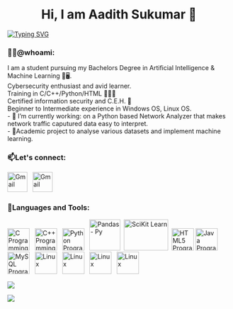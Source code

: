 <h1 align='center'>Hi, I am Aadith Sukumar 👋</h1>

<a href="https://github.com/aadi1011"><img src="https://readme-typing-svg.demolab.com?font=Caveat&size=40&pause=500&color=2EA1D3&center=true&width=935&height=55&lines=Engineering+Student;Cybersecurity+Enthusiast;AI+%26+ML+inclined;Always+Learning;Actor%2C+Thinker%2C+Creator" alt="Typing SVG" /></a></br>
### 👨‍💻@whoami:
I am a student pursuing my Bachelors Degree in Artificial Intelligence & Machine Learning 🧠🖥️. </br>Cybersecurity enthusiast and avid learner. </br>Training in C/C++/Python/HTML 👨🏽‍💻
</br>Certified information security and C.E.H. 🔐
</br>Beginner to Intermediate experience in Windows OS, Linux OS. 
</br>- 🔭 I’m currently working: on a Python based Network Analyzer that makes network traffic caputured data easy to interpret.
</br>- 🔭Academic project to analyse various datasets and implement machine learning.  
### 📫Let's connect:
<a href="mailto:saadith2002@gmail.com" target='_blank'><img src="https://cdn.iconscout.com/icon/free/png-256/gmail-2981844-2476484.png" alt="Gmail" style="width:45px;height:45px;"></a>&nbsp;&nbsp;
<a href="https://www.linkedin.com/in/aadith-sukumar/" target='_blank'><img src="https://cdn.iconscout.com/icon/free/png-256/linkedin-162-498418.png" alt="Gmail" style="width:45px;height:45px;"></a>

### 📖Languages and Tools:
<a href="https://www.cprogramming.com" target="_blank"><img src="https://cdn.iconscout.com/icon/free/png-256/c-57-1175191.png" alt="C Programming" style="width:50px;height:50px;"></a>&nbsp;&nbsp;
<a href="https://www.cplusplus.org" target="_blank"><img src="https://cdn.iconscout.com/icon/free/png-256/cplusplus-1-1175244.png" alt="C++ Programming" style="width:50px;height:50px;"></a>&nbsp;&nbsp;
<a href="https://www.python.org" target="_blank"><img src="https://cdn.iconscout.com/icon/free/png-256/python-2-226051.png" alt="Python Programming" style="width:50px;height:50px;"></a>&nbsp;&nbsp;
<a href="https://pandas.pydata.org" target="_blank"><img src="https://pandas.pydata.org/static/img/pandas_secondary_white.svg" alt="Pandas - Py" style="width:70px;height:70px;"></a>&nbsp;
<a href="https://scikit-learn.org/stable/" target="_blank"><img src="https://upload.wikimedia.org/wikipedia/commons/thumb/0/05/Scikit_learn_logo_small.svg/2560px-Scikit_learn_logo_small.svg.png" alt="SciKit Learn" style="width:100px;height:70px;"></a>&nbsp;
<a href="https://html.spec.whatwg.org" target="_blank"><img src="https://cdn.iconscout.com/icon/free/png-256/html-5-1-1175208.png" alt="HTML5 Programming" style="width:50px;height:50px;"></a>
<a href="https://www.java.com" target="_blank"><img src="https://cdn.iconscout.com/icon/free/png-512/java-60-1174953.png" alt="Java Programming" style="width:50px;height:50px;"></a>
<a href="https://www.mysql.com/" target="_blank"><img src="https://cdn.iconscout.com/icon/free/png-256/mysql-21-1174941.png" alt="MySQL Programming" style="width:50px;"></a>&nbsp;&nbsp;
<a href="https://www.linux.org/" target="_blank"><img src="https://cdn.iconscout.com/icon/free/png-256/linux-21-1174928.png" alt="Linux" style="width:50px;"></a>&nbsp;&nbsp;
<a href="https://git-scm.com/" target="_blank"><img src="https://cdn.iconscout.com/icon/free/png-256/git-17-1175218.png" alt="Linux" style="width:50px;"></a>&nbsp;&nbsp;
<a href="https://www.adobe.com/products/premiere.html" target="_blank"><img src="https://cdn.iconscout.com/icon/free/png-256/adobe-premiere-pro-4238649-3516522.png" alt="Linux" style="width:50px;"></a>&nbsp;&nbsp;
<a href="https://www.adobe.com/in/products/photoshop.html" target="_blank"><img src="https://cdn.iconscout.com/icon/free/png-256/adobe-photoshop-4238646-3516519.png" alt="Linux" style="width:50px;"></a>&nbsp;&nbsp;


<!--
### &#x1f4c8;Stats
-->

<a href="https://github.com/aadi1011">
  <img align="center" src="https://github-readme-stats.vercel.app/api?username=aadi1011&theme=github_dark&count_private=false&show_icons=true&hide_rank=true&custom_title=📈Aadith's&nbsp;GitHub&nbsp;Stats&include_all_commits=true" />
</a> 

<!--
&nbsp;&nbsp;&nbsp;&nbsp;
<a href="https://github.com/aadi1011">
  <img align="center" src="https://github-readme-stats.vercel.app/api/top-langs/?username=aadi1011&layout=compact&theme=github_dark&langs_count=10" />
</a>
-->

<a href="https://github.com/aadi1011"><img align="center" src="https://github-profile-trophy.vercel.app/?username=aadi1011&theme=discord&no-frame=true&no-bg=true&margin-w=2&row=1&column=4"/></a>


<!--
**aadi1011/aadi1011** is a ✨ _special_ ✨ repository because its `README.md` (this file) appears on your GitHub profile.

Here are some ideas to get you started:

- 🔭 I’m currently working on ...
- 🌱 I’m currently learning ...
- 👯 I’m looking to collaborate on ...
- 🤔 I’m looking for help with ...
- 💬 Ask me about ...
- 📫 How to reach me: ...
- 😄 Pronouns: ...
- ⚡ Fun fact: ...
-->
